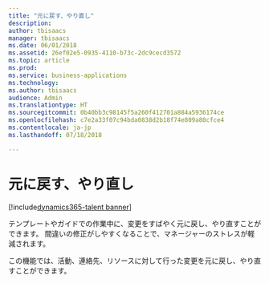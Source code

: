 ```yaml
---
title: "元に戻す、やり直し"
description: 
author: tbisaacs
manager: tbisaacs
ms.date: 06/01/2018
ms.assetid: 26ef02e5-0935-4110-b73c-2dc9cecd3572
ms.topic: article
ms.prod: 
ms.service: business-applications
ms.technology: 
ms.author: tbisaacs
audience: Admin
ms.translationtype: HT
ms.sourcegitcommit: 0b40bb3c98145f5a260f412701a884a5936174ce
ms.openlocfilehash: c7e2a33f07c94bda0838d2b18f74e809a80cfce4
ms.contentlocale: ja-jp
ms.lasthandoff: 07/18/2018

---
```

#  <a name="undo-redo"></a>元に戻す、やり直し

[!include[dynamics365-talent banner](../../includes/dynamics365-talent.md)]






テンプレートやガイドでの作業中に、変更をすばやく元に戻し、やり直すことができます。 間違いの修正がしやすくなることで、マネージャーのストレスが軽減されます。

この機能では、活動、連絡先、リソースに対して行った変更を元に戻し、やり直すことができます。

<!--
# Who uses this feature  
Managers
# License required
Talent license 
# Development status
In development
# Target timeframe
* Public Preview: June
* GA: July
-->

